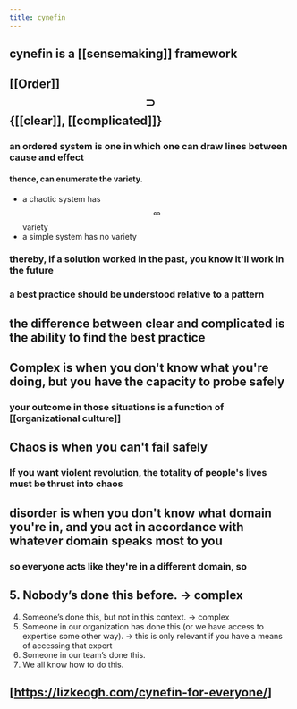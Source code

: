 ```yaml
---
title: cynefin
---
```


## cynefin is a [[sensemaking]] framework
## [[Order]] $$\supset$$ {[[clear]], [[complicated]]}
### an ordered system is one in which one can draw lines between cause and effect
#### thence, can enumerate the variety.
- a chaotic system has $$\infty$$ variety
- a simple system has no variety
### thereby, if a solution worked in the past, you know it'll work in the future
### a best practice should be understood relative to a pattern
## the difference between clear and complicated is the ability to find the best practice
## Complex is when you don't know what you're doing, but you have the capacity to probe safely
### your outcome in those situations is a function of [[organizational culture]]
## Chaos is when you can't fail safely
### If you want violent revolution, the totality of people's lives must be thrust into chaos
####
## disorder is when you don't know what domain you're in, and you act in accordance with whatever domain speaks most to you
### so everyone acts like they're in a different domain, so
## 5. Nobody’s done this before.                    -> complex
4. Someone’s done this, but not in this context. -> complex
3. Someone in our organization has done this (or we have access to expertise some other way). ->
   this is only relevant if you have a means of accessing that expert 
2. Someone in our team’s done this.
1. We all know how to do this.
## [https://lizkeogh.com/cynefin-for-everyone/]

